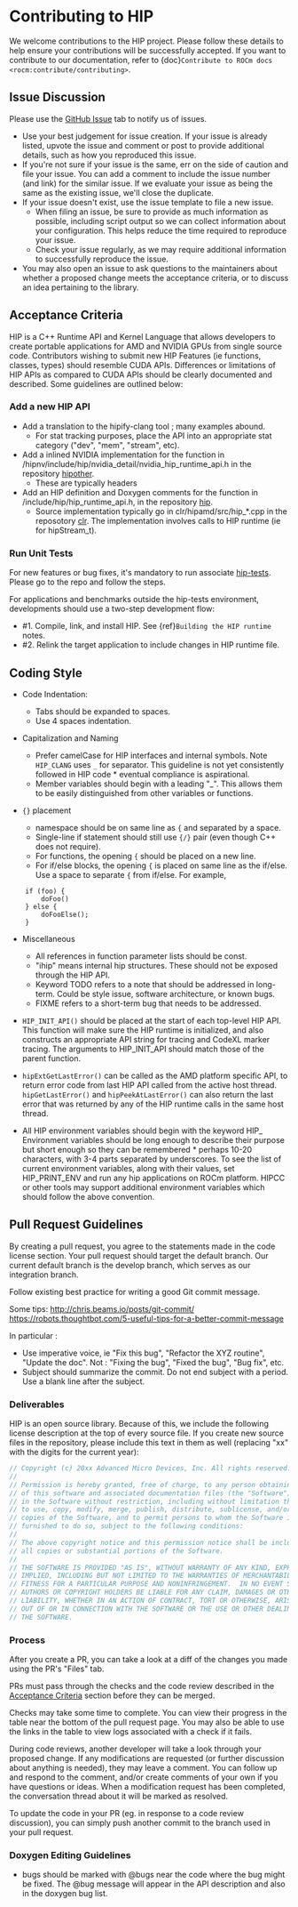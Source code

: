 # Contributing to HIP #

We welcome contributions to the HIP project. Please follow these details to help ensure your contributions will be successfully accepted.
If you want to contribute to our documentation, refer to {doc}`Contribute to ROCm docs <rocm:contribute/contributing>`.

## Issue Discussion ##

Please use the [GitHub Issue](https://github.com/ROCm/HIP/issues) tab to notify us of issues.

* Use your best judgement for issue creation. If your issue is already listed, upvote the issue and
  comment or post to provide additional details, such as how you reproduced this issue.
* If you're not sure if your issue is the same, err on the side of caution and file your issue.
  You can add a comment to include the issue number (and link) for the similar issue. If we evaluate
  your issue as being the same as the existing issue, we'll close the duplicate.
* If your issue doesn't exist, use the issue template to file a new issue.
  * When filing an issue, be sure to provide as much information as possible, including script output so
    we can collect information about your configuration. This helps reduce the time required to
    reproduce your issue.
  * Check your issue regularly, as we may require additional information to successfully reproduce the
    issue.
* You may also open an issue to ask questions to the maintainers about whether a proposed change
  meets the acceptance criteria, or to discuss an idea pertaining to the library.

## Acceptance Criteria ##

HIP is a C++ Runtime API and Kernel Language that allows developers to create portable applications for AMD and NVIDIA GPUs from single source code. Contributors wishing to submit new HIP Features (ie functions, classes, types) should resemble CUDA APIs.
Differences or limitations of HIP APIs as compared to CUDA APIs should be clearly documented and described.
Some guidelines are outlined below:

### Add a new HIP API ###

* Add a translation to the hipify-clang tool ; many examples abound.
  * For stat tracking purposes, place the API into an appropriate stat category ("dev", "mem", "stream", etc).
* Add a inlined NVIDIA implementation for the function in /hipnv/include/hip/nvidia_detail/nvidia_hip_runtime_api.h in the repository [hipother](https://github.com/ROCm/hipother).
  * These are typically headers
* Add an HIP definition and Doxygen comments for the function in /include/hip/hip_runtime_api.h, in the repository [hip](https://github.com/ROCm/hip).
  * Source implementation typically go in clr/hipamd/src/hip_*.cpp in the reposotory [clr](https://github.com/ROCm/clr). The implementation involves calls to HIP runtime (ie for hipStream_t).

### Run Unit Tests ###

For new features or bug fixes, it's mandatory to run associate [hip-tests](https://github.com/ROCm/hip-tests).
Please go to the repo and follow the steps.

For applications and benchmarks outside the hip-tests environment, developments should use a two-step development flow:

* #1. Compile, link, and install HIP. See {ref}`Building the HIP runtime` notes.
* #2. Relink the target application to include changes in HIP runtime file.

## Coding Style ##

* Code Indentation:
  * Tabs should be expanded to spaces.
  * Use 4 spaces indentation.
* Capitalization and Naming
  * Prefer camelCase for HIP interfaces and internal symbols.  Note `HIP_CLANG` uses `_` for separator.
    This guideline is not yet consistently followed in HIP code * eventual compliance is aspirational.
  * Member variables should begin with a leading "_".  This allows them to be easily distinguished from other variables or functions.

* `{}` placement
  * namespace should be on same line as `{` and separated by a space.
  * Single-line if statement should still use `{/}` pair (even though C++ does not require).
  * For functions, the opening `{` should be placed on a new line.
  * For if/else blocks, the opening `{` is placed on same line as the if/else. Use a space to separate `{` from if/else. For example,

```console
    if (foo) {
        doFoo()
    } else {
        doFooElse();
    }
```

* Miscellaneous
  * All references in function parameter lists should be const.
  * "ihip" means internal hip structures.  These should not be exposed through the HIP API.
  * Keyword TODO refers to a note that should be addressed in long-term.  Could be style issue, software architecture, or known bugs.
  * FIXME refers to a short-term bug that needs to be addressed.

* `HIP_INIT_API()` should be placed at the start of each top-level HIP API.  This function will make sure the HIP runtime is initialized, and also constructs an appropriate API string for tracing and CodeXL marker tracing. The arguments to HIP_INIT_API should match those of the parent function.
* `hipExtGetLastError()` can be called as the AMD platform specific API, to return error code from last HIP API called from the active host thread. `hipGetLastError()` and `hipPeekAtLastError()` can also return the last error that was returned by any of the HIP runtime calls in the same host thread.
* All HIP environment variables should begin with the keyword HIP_
Environment variables should be long enough to describe their purpose but short enough so they can be remembered * perhaps 10-20 characters, with 3-4 parts separated by underscores.
To see the list of current environment variables, along with their values, set HIP_PRINT_ENV and run any hip applications on ROCm platform.
HIPCC or other tools may support additional environment variables which should follow the above convention.

## Pull Request Guidelines ##

By creating a pull request, you agree to the statements made in the code license section. Your pull request should target the default branch. Our current default branch is the develop branch, which serves as our integration branch.

Follow existing best practice for writing a good Git commit message.

Some tips:
    http://chris.beams.io/posts/git-commit/
    https://robots.thoughtbot.com/5-useful-tips-for-a-better-commit-message

In particular :

* Use imperative voice, ie "Fix this bug", "Refactor the XYZ routine", "Update the doc".
  Not : "Fixing the bug", "Fixed the bug", "Bug fix", etc.
* Subject should summarize the commit.  Do not end subject with a period.  Use a blank line
  after the subject.

### Deliverables ###

HIP is an open source library. Because of this, we include the following license description at the top of every source file.
If you create new source files in the repository, please include this text in them as well (replacing "xx" with the digits for the current year):

```cpp
// Copyright (c) 20xx Advanced Micro Devices, Inc. All rights reserved.
//
// Permission is hereby granted, free of charge, to any person obtaining a copy
// of this software and associated documentation files (the "Software"), to deal
// in the Software without restriction, including without limitation the rights
// to use, copy, modify, merge, publish, distribute, sublicense, and/or sell
// copies of the Software, and to permit persons to whom the Software is
// furnished to do so, subject to the following conditions:
//
// The above copyright notice and this permission notice shall be included in
// all copies or substantial portions of the Software.
//
// THE SOFTWARE IS PROVIDED "AS IS", WITHOUT WARRANTY OF ANY KIND, EXPRESS OR
// IMPLIED, INCLUDING BUT NOT LIMITED TO THE WARRANTIES OF MERCHANTABILITY,
// FITNESS FOR A PARTICULAR PURPOSE AND NONINFRINGEMENT.  IN NO EVENT SHALL THE
// AUTHORS OR COPYRIGHT HOLDERS BE LIABLE FOR ANY CLAIM, DAMAGES OR OTHER
// LIABILITY, WHETHER IN AN ACTION OF CONTRACT, TORT OR OTHERWISE, ARISING FROM,
// OUT OF OR IN CONNECTION WITH THE SOFTWARE OR THE USE OR OTHER DEALINGS IN
// THE SOFTWARE.
```

### Process ###

After you create a PR, you can take a look at a diff of the changes you made using the PR's "Files" tab.

PRs must pass through the checks and the code review described in the [Acceptance Criteria](#acceptance-criteria) section before they can be merged.

Checks may take some time to complete. You can view their progress in the table near the bottom of the pull request page. You may also be able to use the links in the table
to view logs associated with a check if it fails.

During code reviews, another developer will take a look through your proposed change. If any modifications are requested (or further discussion about anything is
needed), they may leave a comment. You can follow up and respond to the comment, and/or create comments of your own if you have questions or ideas.
When a modification request has been completed, the conversation thread about it will be marked as resolved.

To update the code in your PR (eg. in response to a code review discussion), you can simply push another commit to the branch used in your pull request.

### Doxygen Editing Guidelines ###

* bugs should be marked with @bugs near the code where the bug might be fixed.  The @bug message will appear in the API description and also in the
doxygen bug list.
